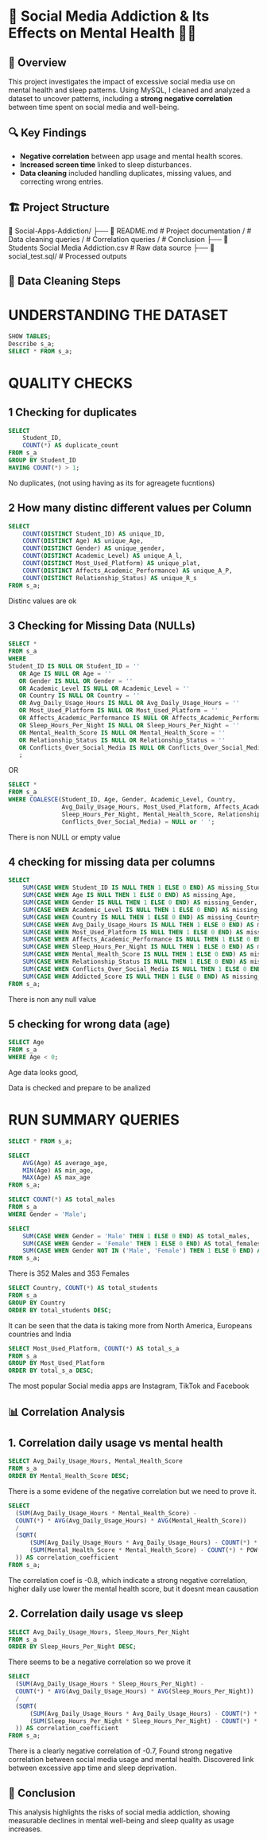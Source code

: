 # 📱 Social Media Addiction & Its Effects on Mental Health 😵‍💫

## 📌 Overview
This project investigates the impact of excessive social media use on mental health and sleep patterns. Using MySQL, I cleaned and analyzed a dataset to uncover patterns, including a **strong negative correlation** between time spent on social media and well-being.

## 🔍 Key Findings
- **Negative correlation** between app usage and mental health scores.
- **Increased screen time** linked to sleep disturbances.
- **Data cleaning** included handling duplicates, missing values, and correcting wrong entries.

## 🏗️ Project Structure
📂 Social-Apps-Addiction/ 
├── 📄 README.md  # Project documentation / # Data cleaning queries / # Correlation queries / # Conclusion
├── 📄 Students Social Media Addiction.csv  # Raw data source 
├── 📄 social_test.sql/ # Processed outputs

## 🧹 Data Cleaning Steps

# UNDERSTANDING THE DATASET
```sql
SHOW TABLES;
Describe s_a;
SELECT * FROM s_a;
```

# QUALITY CHECKS 
## 1 Checking for duplicates
```sql
SELECT 
    Student_ID,  
    COUNT(*) AS duplicate_count
FROM s_a
GROUP BY Student_ID
HAVING COUNT(*) > 1;
```
No duplicates, (not using having as its for agreagete fucntions)


## 2 How many distinc different values per Column
```sql
SELECT 
    COUNT(DISTINCT Student_ID) AS unique_ID,
    COUNT(DISTINCT Age) AS unique_Age,
    COUNT(DISTINCT Gender) AS unique_gender,
    COUNT(DISTINCT Academic_Level) AS unique_A_l,
    COUNT(DISTINCT Most_Used_Platform) AS unique_plat,
    COUNT(DISTINCT Affects_Academic_Performance) AS unique_A_P,
    COUNT(DISTINCT Relationship_Status) AS unique_R_s
FROM s_a;
```
Distinc values are ok 


## 3 Checking for Missing Data (NULLs)
```sql
SELECT * 
FROM s_a 
WHERE 
Student_ID IS NULL OR Student_ID = ''
   OR Age IS NULL OR Age = ''
   OR Gender IS NULL OR Gender = ''
   OR Academic_Level IS NULL OR Academic_Level = ''
   OR Country IS NULL OR Country = ''
   OR Avg_Daily_Usage_Hours IS NULL OR Avg_Daily_Usage_Hours = ''
   OR Most_Used_Platform IS NULL OR Most_Used_Platform = ''
   OR Affects_Academic_Performance IS NULL OR Affects_Academic_Performance = ''
   OR Sleep_Hours_Per_Night IS NULL OR Sleep_Hours_Per_Night = ''
   OR Mental_Health_Score IS NULL OR Mental_Health_Score = ''
   OR Relationship_Status IS NULL OR Relationship_Status = ''
   OR Conflicts_Over_Social_Media IS NULL OR Conflicts_Over_Social_Media = ''
   ;
```
OR 

```sql
SELECT * 
FROM s_a 
WHERE COALESCE(Student_ID, Age, Gender, Academic_Level, Country, 
               Avg_Daily_Usage_Hours, Most_Used_Platform, Affects_Academic_Performance, 
               Sleep_Hours_Per_Night, Mental_Health_Score, Relationship_Status, 
               Conflicts_Over_Social_Media) = NULL or ' ';
```
There is non NULL or empty value

## 4 checking for missing data per columns
```sql
SELECT 
    SUM(CASE WHEN Student_ID IS NULL THEN 1 ELSE 0 END) AS missing_Student_ID,
    SUM(CASE WHEN Age IS NULL THEN 1 ELSE 0 END) AS missing_Age,
    SUM(CASE WHEN Gender IS NULL THEN 1 ELSE 0 END) AS missing_Gender,
    SUM(CASE WHEN Academic_Level IS NULL THEN 1 ELSE 0 END) AS missing_Academic_Level,
    SUM(CASE WHEN Country IS NULL THEN 1 ELSE 0 END) AS missing_Country,
    SUM(CASE WHEN Avg_Daily_Usage_Hours IS NULL THEN 1 ELSE 0 END) AS missing_Avg_Daily_Usage_Hours,
    SUM(CASE WHEN Most_Used_Platform IS NULL THEN 1 ELSE 0 END) AS missing_Most_Used_Platform,
    SUM(CASE WHEN Affects_Academic_Performance IS NULL THEN 1 ELSE 0 END) AS missing_Affects_Academic_Performance,
    SUM(CASE WHEN Sleep_Hours_Per_Night IS NULL THEN 1 ELSE 0 END) AS missing_Sleep_Hours_Per_Night,
    SUM(CASE WHEN Mental_Health_Score IS NULL THEN 1 ELSE 0 END) AS missing_Mental_Health_Score,
    SUM(CASE WHEN Relationship_Status IS NULL THEN 1 ELSE 0 END) AS missing_Relationship_Status,
    SUM(CASE WHEN Conflicts_Over_Social_Media IS NULL THEN 1 ELSE 0 END) AS missing_Conflicts_Over_Social_Media,
    SUM(CASE WHEN Addicted_Score IS NULL THEN 1 ELSE 0 END) AS missing_Addicted_Score
FROM s_a;
```
There is non any null value

## 5 checking for wrong data (age)
```sql
SELECT Age
FROM s_a
WHERE Age < 0;
```
Age data looks good, 
    
Data is checked and prepare to be analized 

# RUN SUMMARY QUERIES

```sql
SELECT * FROM s_a;
```
```sql
SELECT
    AVG(Age) AS average_age,
    MIN(Age) AS min_age,
    MAX(Age) AS max_age
FROM s_a;
```
```sql
SELECT COUNT(*) AS total_males
FROM s_a
WHERE Gender = 'Male';
```
```sql
SELECT 
	SUM(CASE WHEN Gender = 'Male' THEN 1 ELSE 0 END) AS total_males,
    SUM(CASE WHEN Gender = 'Female' THEN 1 ELSE 0 END) AS total_females,
    SUM(CASE WHEN Gender NOT IN ('Male', 'Female') THEN 1 ELSE 0 END) AS total_other_genders
FROM s_a;
```
There is 352 Males and 353 Females

```sql
SELECT Country, COUNT(*) AS total_students
FROM s_a
GROUP BY Country
ORDER BY total_students DESC;
```
It can be seen that the data is taking more from North America, Europeans countries and India
```sql
SELECT Most_Used_Platform, COUNT(*) AS total_s_a
FROM s_a
GROUP BY Most_Used_Platform
ORDER BY total_s_a DESC;
```
The most popular Social media apps are Instagram, TikTok and Facebook
        

## 📊 Correlation Analysis

## 1. Correlation daily usage vs mental health 
  ```sql
SELECT Avg_Daily_Usage_Hours, Mental_Health_Score
FROM s_a
ORDER BY Mental_Health_Score DESC;
  ```
There is a some evidene of the negative correlation but we need to prove it. 
  ```sql
SELECT 
    (SUM(Avg_Daily_Usage_Hours * Mental_Health_Score) - 
    COUNT(*) * AVG(Avg_Daily_Usage_Hours) * AVG(Mental_Health_Score))
    /
    (SQRT(
        (SUM(Avg_Daily_Usage_Hours * Avg_Daily_Usage_Hours) - COUNT(*) * POW(AVG(Avg_Daily_Usage_Hours), 2)) *
        (SUM(Mental_Health_Score * Mental_Health_Score) - COUNT(*) * POW(AVG(Mental_Health_Score), 2))
    )) AS correlation_coefficient
FROM s_a;
  ```
The correlation coef is -0.8, which indicate a strong negative correlation, higher daily use lower the mental health score, but it doesnt mean causation

## 2. Correlation daily usage vs sleep
   ```sql
SELECT Avg_Daily_Usage_Hours, Sleep_Hours_Per_Night
FROM s_a
ORDER BY Sleep_Hours_Per_Night DESC;
  ```  
There seems to be a negative correlation so we prove it
  ```sql
SELECT 
    (SUM(Avg_Daily_Usage_Hours * Sleep_Hours_Per_Night) - 
    COUNT(*) * AVG(Avg_Daily_Usage_Hours) * AVG(Sleep_Hours_Per_Night))
    /
    (SQRT(
        (SUM(Avg_Daily_Usage_Hours * Avg_Daily_Usage_Hours) - COUNT(*) * POW(AVG(Avg_Daily_Usage_Hours), 2)) *
        (SUM(Sleep_Hours_Per_Night * Sleep_Hours_Per_Night) - COUNT(*) * POW(AVG(Sleep_Hours_Per_Night), 2))
    )) AS correlation_coefficient
FROM s_a;
  ```  
There is a clearly negative correlation of -0.7, Found strong negative correlation between social media usage and mental health. Discovered link between excessive app time and sleep deprivation.

## 📝 Conclusion
This analysis highlights the risks of social media addiction, showing measurable declines in mental well-being and sleep quality as usage increases.
